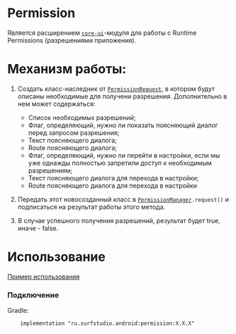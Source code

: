 # Permission
Является расширением [`core-ui`][core-ui]-модуля для работы с Runtime Permissions (разрешениями приложения).

# Механизм работы:

1. Создать класс-наследник от [`PermissionRequest`][permreq], в котором будут описаны необходимые для получени разрешения. Дополнительно в нем может содержаться:

    * Список необходимых разрешений;
    * Флаг, определяющий, нужно ли показать поясняющий диалог перед запросом разрешения;
    * Текст поясняющего диалога;
    * Route поясняющего диалога;
    * Флаг, определяющий, нужно ли перейти в настройки, если мы уже однажды полностью запретили доступ к необходимым разрешениям;
    * Текст поясняющего диалога для перехода в настройки;
    * Route поясняющего диалога для перехода в настройки

1. Передать этот новосозданный класс в [`PermissionManager`][permman]`.request()` и подписаться на результат работы этого метода.

1. В случае успешного получения разрешений, результат будет true, иначе - false.

# Использование
[Пример использования](../sample)

### Подключение

Gradle:
```
    implementation "ru.surfstudio.android:permission:X.X.X"
```

[core-ui]: ../../core-ui/lib-core-ui/README.md
[permreq]: src/main/java/ru/surfstudio/android/core/ui/permission/PermissionRequest.kt
[permman]: src/main/java/ru/surfstudio/android/core/ui/permission/PermissionManager.kt
